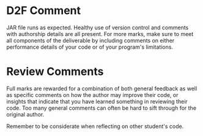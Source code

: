 # D2F Comment

JAR file runs as expected. Healthy use of version control and comments with authorship details are all present. For
more marks, make sure to meet all components of the deliverable by including comments on either performance details of
your code or of your program's limitations.

# Review Comments
 
Full marks are rewarded for a combination of both general feedback as well as specific comments on how the author may
improve their code, or insights that indicate that you have learned something in reviewing their code. Too many general
comments can often be hard to sift through for the original author.

Remember to be considerate when reflecting on other student's code.